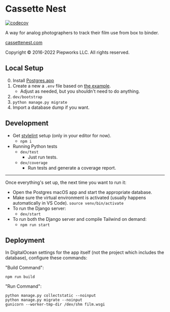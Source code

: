# Cassette Nest

[![codecov](https://codecov.io/gh/trey/cassettenest/branch/main/graph/badge.svg?token=jRevCZkCfH)](https://codecov.io/gh/trey/cassettenest)

A way for analog photographers to track their film use from box to binder.

[cassettenest.com](http://cassettenest.com)

Copyright &copy; 2016-2022 Piepworks LLC. All rights reserved.

## Local Setup

0. Install [Postgres.app](https://postgresapp.com)
1. Create a new a `.env` file based on [the example](example-local.env).
    - Adjust as needed, but you shouldn't need to do anything.
2. `dev/bootstrap`
3. `python manage.py migrate`
4. Import a database dump if you want.

## Development

- Get [stylelint](https://stylelint.io/) setup (only in your editor for now).
    - `npm i`
- Running Python tests
    - `dev/test`
        - Just run tests.
    - `dev/coverage`
        - Run tests and generate a coverage report.

---

Once everything's set up, the next time you want to run it:

- Open the Postgres macOS app and start the appropriate database.
- Make sure the virtual environment is activated (usually happens automatically in VS Code).
    `source venv/bin/activate`
- To run the Django server:
    - `dev/start`
- To run both the Django server and compile Tailwind on demand:
    - `npm run start`

## Deployment

In DigitalOcean settings for the app itself (not the project which includes the database), configure these commands:

"Build Command":

```
npm run build
```

"Run Command":

```
python manage.py collectstatic --noinput
python manage.py migrate --noinput
gunicorn --worker-tmp-dir /dev/shm film.wsgi
```

